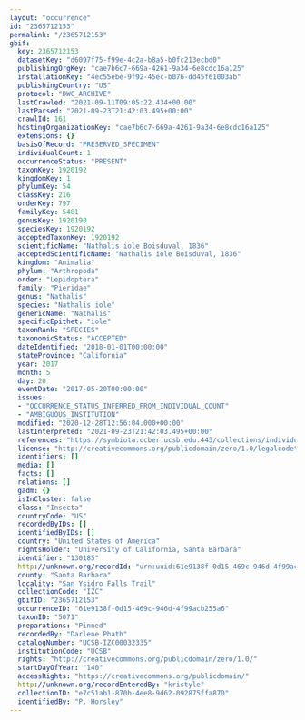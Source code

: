 ```yaml
---
layout: "occurrence"
id: "2365712153"
permalink: "/2365712153"
gbif:
  key: 2365712153
  datasetKey: "d6097f75-f99e-4c2a-b8a5-b0fc213ecbd0"
  publishingOrgKey: "cae7b6c7-669a-4261-9a34-6e8cdc16a125"
  installationKey: "4ec55ebe-9f92-45ec-b076-dd45f61003ab"
  publishingCountry: "US"
  protocol: "DWC_ARCHIVE"
  lastCrawled: "2021-09-11T09:05:22.434+00:00"
  lastParsed: "2021-09-23T21:42:03.495+00:00"
  crawlId: 161
  hostingOrganizationKey: "cae7b6c7-669a-4261-9a34-6e8cdc16a125"
  extensions: {}
  basisOfRecord: "PRESERVED_SPECIMEN"
  individualCount: 1
  occurrenceStatus: "PRESENT"
  taxonKey: 1920192
  kingdomKey: 1
  phylumKey: 54
  classKey: 216
  orderKey: 797
  familyKey: 5481
  genusKey: 1920190
  speciesKey: 1920192
  acceptedTaxonKey: 1920192
  scientificName: "Nathalis iole Boisduval, 1836"
  acceptedScientificName: "Nathalis iole Boisduval, 1836"
  kingdom: "Animalia"
  phylum: "Arthropoda"
  order: "Lepidoptera"
  family: "Pieridae"
  genus: "Nathalis"
  species: "Nathalis iole"
  genericName: "Nathalis"
  specificEpithet: "iole"
  taxonRank: "SPECIES"
  taxonomicStatus: "ACCEPTED"
  dateIdentified: "2018-01-01T00:00:00"
  stateProvince: "California"
  year: 2017
  month: 5
  day: 20
  eventDate: "2017-05-20T00:00:00"
  issues:
  - "OCCURRENCE_STATUS_INFERRED_FROM_INDIVIDUAL_COUNT"
  - "AMBIGUOUS_INSTITUTION"
  modified: "2020-12-28T12:56:04.000+00:00"
  lastInterpreted: "2021-09-23T21:42:03.495+00:00"
  references: "https://symbiota.ccber.ucsb.edu:443/collections/individual/index.php?occid=130185"
  license: "http://creativecommons.org/publicdomain/zero/1.0/legalcode"
  identifiers: []
  media: []
  facts: []
  relations: []
  gadm: {}
  isInCluster: false
  class: "Insecta"
  countryCode: "US"
  recordedByIDs: []
  identifiedByIDs: []
  country: "United States of America"
  rightsHolder: "University of California, Santa Barbara"
  identifier: "130185"
  http://unknown.org/recordId: "urn:uuid:61e9138f-0d15-469c-946d-4f99acb255a6"
  county: "Santa Barbara"
  locality: "San Ysidro Falls Trail"
  collectionCode: "IZC"
  gbifID: "2365712153"
  occurrenceID: "61e9138f-0d15-469c-946d-4f99acb255a6"
  taxonID: "5071"
  preparations: "Pinned"
  recordedBy: "Darlene Phath"
  catalogNumber: "UCSB-IZC00032335"
  institutionCode: "UCSB"
  rights: "http://creativecommons.org/publicdomain/zero/1.0/"
  startDayOfYear: "140"
  accessRights: "https://creativecommons.org/publicdomain/"
  http://unknown.org/recordEnteredBy: "kristyle"
  collectionID: "e7c51ab1-870b-4ee8-9d62-092875ffa870"
  identifiedBy: "P. Horsley"
---
```

